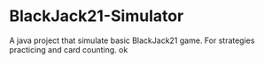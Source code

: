 # BlackJack21-Simulator
A java project that simulate basic BlackJack21 game. For strategies practicing and card counting.
ok

